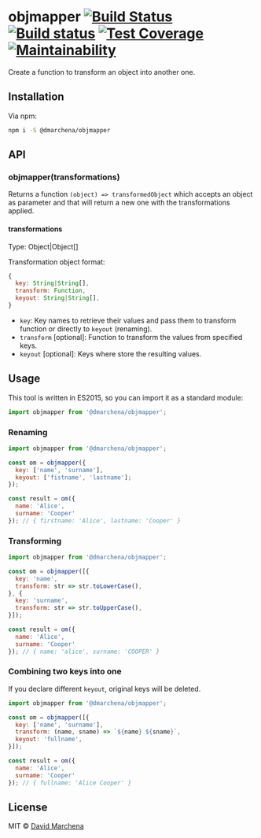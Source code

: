 # objmapper [![Build Status](https://travis-ci.org/dmarchena/objmapper.svg?branch=master)](https://travis-ci.org/dmarchena/objmapper) [![Build status](https://ci.appveyor.com/api/projects/status/dg5u0qqfwaka84dj?svg=true)](https://ci.appveyor.com/project/dmarchena/objmapper) [![Test Coverage](https://api.codeclimate.com/v1/badges/64e4b3f27ae478d24a81/test_coverage)](https://codeclimate.com/github/dmarchena/objmapper/test_coverage) [![Maintainability](https://api.codeclimate.com/v1/badges/64e4b3f27ae478d24a81/maintainability)](https://codeclimate.com/github/dmarchena/objmapper/maintainability)
Create a function to transform an object into another one.

## Installation

Via npm:

```sh
npm i -S @dmarchena/objmapper
```

## API

### objmapper(transformations)

Returns a function `(object) => transformedObject` which accepts an object as parameter and that will return a new one with the transformations applied.

#### transformations

Type: Object|Object[]

Transformation object format:

```js
{
  key: String|String[],
  transform: Function,
  keyout: String|String[],
}
```

* `key`: Key names to retrieve their values and pass them to transform function or directly to `keyout` (renaming).
* `transform` [optional]: Function to transform the values from specified keys.
* `keyout` [optional]: Keys where store the resulting values.

## Usage

This tool is written in ES2015, so you can import it as a standard module:

```js
import objmapper from '@dmarchena/objmapper';
```

### Renaming

```js
import objmapper from '@dmarchena/objmapper';

const om = objmapper({
  key: ['name', 'surname'],
  keyout: ['fistname', 'lastname'];
});

const result = om({
  name: 'Alice',
  surname: 'Cooper'
}); // { firstname: 'Alice', lastname: 'Cooper' }
```

### Transforming

```js
import objmapper from '@dmarchena/objmapper';

const om = objmapper([{
  key: 'name',
  transform: str => str.toLowerCase(),
}, {
  key: 'surname',
  transform: str => str.toUpperCase(),
}]);

const result = om({
  name: 'Alice',
  surname: 'Cooper'
}); // { name: 'alice', surname: 'COOPER' }
```

### Combining two keys into one

If you declare different `keyout`, original keys will be deleted.

```js
import objmapper from '@dmarchena/objmapper';

const om = objmapper([{
  key: ['name', 'surname'],
  transform: (name, sname) => `${name} ${sname}`,
  keyout: 'fullname',
}]);

const result = om({
  name: 'Alice',
  surname: 'Cooper'
}); // { fullname: 'Alice Cooper' }
```

## License

MIT © [David Marchena](https://github.com/dmarchena)

